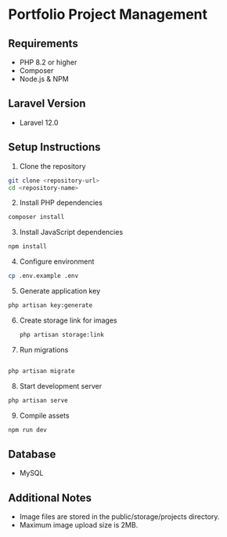 # Portfolio Project Management

## Requirements

-   PHP 8.2 or higher
-   Composer
-   Node.js & NPM

## Laravel Version

-   Laravel 12.0

## Setup Instructions

1. Clone the repository

```bash
git clone <repository-url>
cd <repository-name>
```

2. Install PHP dependencies

```bash
composer install
```

3. Install JavaScript dependencies

```bash
npm install
```

4. Configure environment

```bash
cp .env.example .env
```

5. Generate application key

```bash
php artisan key:generate
```

6. Create storage link for images

    ```bash
    php artisan storage:link
    ```

7. Run migrations

```bash

php artisan migrate

```

8. Start development server

```bash
php artisan serve

```

9.  Compile assets

```bash
npm run dev
```

## Database

-   MySQL

## Additional Notes

-   Image files are stored in the public/storage/projects directory.
-   Maximum image upload size is 2MB.

